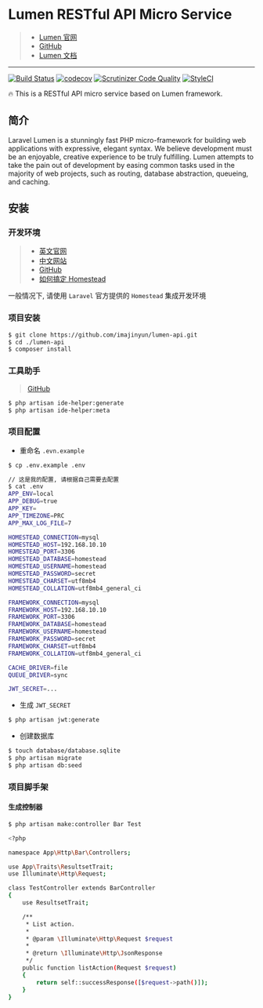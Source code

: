 # Lumen RESTful API Micro Service

> * [Lumen 官网](https://lumen.laravel.com/)
> * [GitHub](https://github.com/laravel/lumen)
> * [Lumen 文档](http://lumen.laravel.com/docs)

***

[![Build Status](https://travis-ci.org/imajinyun/lumen-api.svg?branch=master)](https://travis-ci.org/imajinyun/lumen-api)
[![codecov](https://codecov.io/gh/imajinyun/lumen-api/branch/master/graph/badge.svg)](https://codecov.io/gh/imajinyun/lumen-api)
[![Scrutinizer Code Quality](https://scrutinizer-ci.com/g/imajinyun/lumen-api/badges/quality-score.png?b=master)](https://scrutinizer-ci.com/g/imajinyun/lumen-api/?branch=master)
[![StyleCI](https://styleci.io/repos/115325381/shield?branch=master)](https://styleci.io/repos/115325381)

🔥 This is a RESTful API micro service based on Lumen framework.

## 简介

Laravel Lumen is a stunningly fast PHP micro-framework for building web applications with expressive, elegant syntax. We believe development must be an enjoyable, creative experience to be truly fulfilling. Lumen attempts to take the pain out of development by easing common tasks used in the majority of web projects, such as routing, database abstraction, queueing, and caching.

## 安装

### 开发环境

> * [英文官网](https://laravel.com/docs/master/homestead)
> * [中文网站](https://docs.golaravel.com/docs/5.0/homestead/)
> * [GitHub](https://github.com/laravel/homestead)
> * [如何搞定 Homestead](https://github.com/imajinyun/notes/blob/master/01-mac/1.2-开发工具/1.2.13-homestead.md)

一般情况下, 请使用 `Laravel` 官方提供的 `Homestead` 集成开发环境

### 项目安装

```bash
$ git clone https://github.com/imajinyun/lumen-api.git
$ cd ./lumen-api
$ composer install
```

### 工具助手

> [GitHub](https://github.com/barryvdh/laravel-ide-helper)

```bash
$ php artisan ide-helper:generate
$ php artisan ide-helper:meta
```

### 项目配置


- 重命名 `.evn.example`

```bash
$ cp .env.example .env

// 这是我的配置, 请根据自己需要去配置
$ cat .env
APP_ENV=local
APP_DEBUG=true
APP_KEY=
APP_TIMEZONE=PRC
APP_MAX_LOG_FILE=7

HOMESTEAD_CONNECTION=mysql
HOMESTEAD_HOST=192.168.10.10
HOMESTEAD_PORT=3306
HOMESTEAD_DATABASE=homestead
HOMESTEAD_USERNAME=homestead
HOMESTEAD_PASSWORD=secret
HOMESTEAD_CHARSET=utf8mb4
HOMESTEAD_COLLATION=utf8mb4_general_ci

FRAMEWORK_CONNECTION=mysql
FRAMEWORK_HOST=192.168.10.10
FRAMEWORK_PORT=3306
FRAMEWORK_DATABASE=homestead
FRAMEWORK_USERNAME=homestead
FRAMEWORK_PASSWORD=secret
FRAMEWORK_CHARSET=utf8mb4
FRAMEWORK_COLLATION=utf8mb4_general_ci

CACHE_DRIVER=file
QUEUE_DRIVER=sync

JWT_SECRET=...
```

- 生成 `JWT_SECRET`

```bash
$ php artisan jwt:generate
```

- 创建数据库

```bash
$ touch database/database.sqlite 
$ php artisan migrate
$ php artisan db:seed
```

### 项目脚手架

#### 生成控制器

```bash
$ php artisan make:controller Bar Test

<?php

namespace App\Http\Bar\Controllers;

use App\Traits\ResultsetTrait;
use Illuminate\Http\Request;

class TestController extends BarController
{
    use ResultsetTrait;

    /**
     * List action.
     *
     * @param \Illuminate\Http\Request $request
     *
     * @return \Illuminate\Http\JsonResponse
     */
    public function listAction(Request $request)
    {
        return self::successResponse([$request->path()]);
    }
}
```
